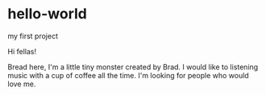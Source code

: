 # hello-world
my first project

Hi fellas!

Bread here, I'm a little tiny monster created by Brad.
I would like to listening music with a cup of coffee all the time.
I'm looking for people who would love me.
